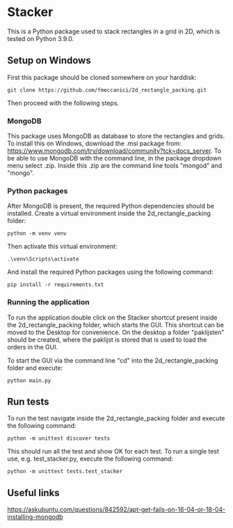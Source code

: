 # Stacker
This is a Python package used to stack rectangles in a grid in 2D, which is tested on Python 3.9.0. 

## Setup on Windows
First this package should be cloned somewhere on your harddisk:
```
git clone https://github.com/fmeccanici/2d_rectangle_packing.git
```
Then proceed with the following steps.

### MongoDB
This package uses MongoDB as database to store the rectangles and grids. To install this on Windows, download the .msi package from: https://www.mongodb.com/try/download/community?tck=docs_server. To be able to use MongoDB with the command line, in the package dropdown menu select .zip. Inside this .zip are the command line tools "mongod" and "mongo".

### Python packages
After MongoDB is present, the required Python dependencies should be installed. Create a virtual environment inside the 2d_rectangle_packing folder:
```
python -m venv venv
```
Then activate this virtual environment:
```
.\venv\Scripts\activate
```
And install the required Python packages using the following command:
```
pip install -r requirements.txt
```

### Running the application 
To run the application double click on the Stacker shortcut present inside the 2d_rectangle_packing folder, which starts the GUI. This shortcut can be moved to the Desktop for convenience. On the desktop a folder "paklijsten" should be created, where the paklijst is stored that is used to load the orders in the GUI.

To start the GUI via the command line "cd" into the 2d_rectangle_packing folder and execute:

```
python main.py
```
## Run tests
To run the test navigate inside the 2d_rectangle_packing folder and execute the following command:

```
python -m unittest discover tests
```

This should run all the test and show OK for each test. To run a single test use, e.g. test_stacker.py, execute the following command:
```
python -m unittest tests.test_stacker
```


## Useful links
https://askubuntu.com/questions/842592/apt-get-fails-on-16-04-or-18-04-installing-mongodb